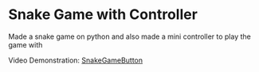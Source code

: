 # Snake Game with Controller
Made a snake game on python and also made a mini controller to play the game with

Video Demonstration: [SnakeGameButton](https://youtu.be/CvpftpuIzNQ)
